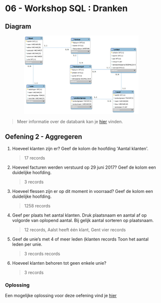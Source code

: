 # 06 - Workshop SQL : Dranken

## Diagram
<p align="center">
    <img width="75%"  src="../../images/diagram-dranken.jpg" alt="Diagram Dranken.db">
</p>

> Meer informatie over de databank kan je [hier](structure.md) vinden.

## Oefening 2 - Aggregeren

1. Hoeveel klanten zijn er? Geef de kolom de hoofding 'Aantal klanten'. 
    > 17 records
2. Hoeveel facturen werden verstuurd op 29 juni 2017? Geef de kolom een duidelijke hoofding.
    > 3 records
3. Hoeveel flessen zijn er op dit moment in voorraad? Geef de kolom een duidelijke hoofding.
    > 1258 records
4. Geef per plaats het aantal klanten. Druk plaatsnaam en aantal af op volgorde van oplopend aantal. Bij gelijk aantal sorteren op plaatsnaam. 
    > 12 records, Aalst heeft één klant, Gent vier records
5. Geef de unie’s met 4 of meer leden (klanten records Toon het aantal leden per unie. 
    > 3 records records
6. Hoeveel klanten behoren tot geen enkele unie? 
    > 3 records

### Oplossing
Een mogelijke oplossing voor deze oefening vind je [hier](/workshops/06-SQL/solutions/dranken/exercise-2.md)
